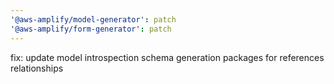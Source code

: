 ```yaml
---
'@aws-amplify/model-generator': patch
'@aws-amplify/form-generator': patch
---
```


fix: update model introspection schema generation packages for references relationships
